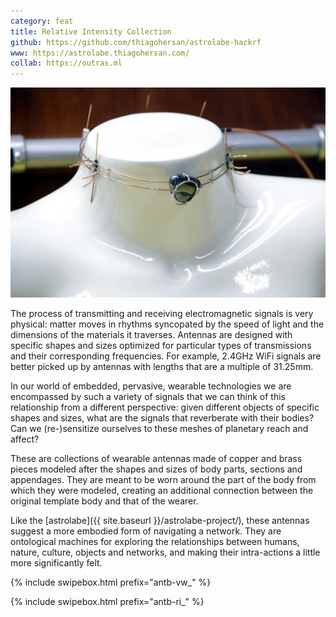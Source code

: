 ```yaml
---
category: feat
title: Relative Intensity Collection
github: https://github.com/thiagohersan/astrolabe-hackrf
www: https://astrolabe.thiagohersan.com/
collab: https://outras.ml
---
```

![](/assets/projects/relative-intensity/00relative-intensity__00.jpg)

The process of transmitting and receiving electromagnetic signals is very physical: matter moves in rhythms syncopated by the speed of light and the dimensions of the materials it traverses. Antennas are designed with specific shapes and sizes optimized for particular types of transmissions and their corresponding frequencies.  For example, 2.4GHz WiFi signals are better picked up by antennas with lengths that are a multiple of 31.25mm. 

In our world of embedded, pervasive, wearable technologies we are encompassed by such a variety of signals that we can think of this relationship from a different perspective: given different objects of specific shapes and sizes, what are the signals that reverberate with their bodies? Can we (re-)sensitize ourselves to these meshes of planetary reach and affect?

These are collections of wearable antennas made of copper and brass pieces modeled after the shapes and sizes of body parts, sections and appendages. They are meant to be worn around the part of the body from which they were modeled, creating an additional connection between the original template body and that of the wearer.

Like the [astrolabe]({{ site.baseurl }}/astrolabe-project/), these antennas suggest a more embodied form of navigating a network. They are ontological machines for exploring the relationships between humans, nature, culture, objects and networks, and making their intra-actions a little more significantly felt.

<!-- 
### Visualizing Worlds
Designed collectively and collaboratively during a workshop for the event <i>"Visualizações de Mundos"</i>, curated by [Cláudio Bueno](http://buenozdiaz.net/){:target="_blank"} in São Paulo, September 2019. photos by: Felipe Gabriel (<a href="https://www.instagram.com/fgf0t/" target="_blank">@fgf0t</a>)

{% include swipebox.html prefix="antb-rb_" %} -->

{% include swipebox.html prefix="antb-vw_" %}

{% include swipebox.html prefix="antb-ri_" %}
